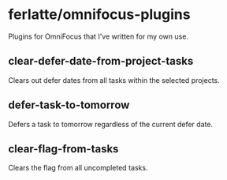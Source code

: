 # ferlatte/omnifocus-plugins

Plugins for OmniFocus that I've written for my own use.

## clear-defer-date-from-project-tasks

Clears out defer dates from all tasks within the selected projects.

## defer-task-to-tomorrow

Defers a task to tomorrow regardless of the current defer date.

## clear-flag-from-tasks

Clears the flag from all uncompleted tasks.

